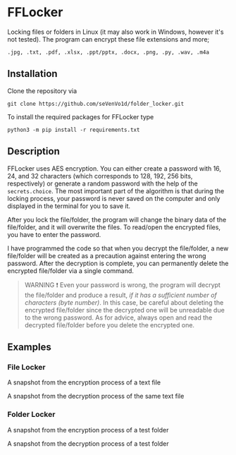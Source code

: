# FFLocker

Locking files or folders in Linux (it may also work in Windows, however it's not tested). The program can encrypt these file extensions and more;

    .jpg, .txt, .pdf, .xlsx, .ppt/pptx, .docx, .png, .py, .wav, .m4a

## Installation

Clone the repository via

    git clone https://github.com/seVenVo1d/folder_locker.git

To install the required packages for FFLocker type

    python3 -m pip install -r requirements.txt

## Description

FFLocker uses AES encryption. You can either create a password with 16, 24, and 32 characters (which corresponds to 128, 192, 256 bits, respectively) or generate a random password with the help of the `secrets.choice`. The most important part of the algorithm is that during the locking process, your password is never saved on the computer and only displayed in the terminal for you to save it.

After you lock the file/folder, the program will change the binary data of the file/folder, and it will overwrite the files. To read/open the encrypted files, you have to enter the password.

I have programmed the code so that when you decrypt the file/folder, a new file/folder will be created as a precaution against entering the wrong password. After the decryption is complete, you can permanently delete the encrypted file/folder via a single command.

>WARNING :exclamation: Even your password is wrong, the program will decrypt the file/folder and produce a result, *if it has a sufficient number of characters (byte number)*. In this case, be careful about deleting the encrypted file/folder since the decrypted one will be unreadable due to the wrong password. As for advice, always open and read the decrypted file/folder before you delete the encrypted one.

## Examples

### File Locker

A snapshot from the encryption process of a text file

A snapshot from the decryption process of the same text file

### Folder Locker

A snapshot from the encryption process of a test folder

A snapshot from the decryption process of a test folder
